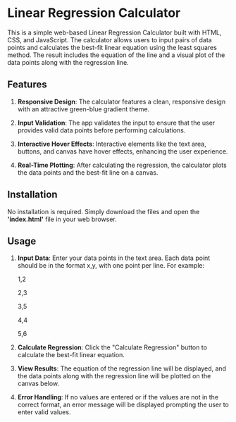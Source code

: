 # Linear Regression Calculator
This is a simple web-based Linear Regression Calculator built with HTML, CSS, and JavaScript. The calculator allows users to input pairs of data points and calculates the best-fit linear equation using the least squares method. The result includes the equation of the line and a visual plot of the data points along with the regression line.

## Features

1. **Responsive Design**: The calculator features a clean, responsive design with an attractive green-blue gradient theme.

2. **Input Validation**: The app validates the input to ensure that the user provides valid data points before performing calculations.

3. **Interactive Hover Effects**: Interactive elements like the text area, buttons, and canvas have hover effects, enhancing the user experience.

4. **Real-Time Plotting**: After calculating the regression, the calculator plots the data points and the best-fit line on a canvas.

## Installation

No installation is required. Simply download the files and open the **'index.html'** file in your web browser.

## Usage

1. **Input Data**: Enter your data points in the text area. Each data point should be in the format x,y, with one point per line. For example:

    1,2

    2,3

    3,5

    4,4

    5,6

2. **Calculate Regression**: Click the "Calculate Regression" button to calculate the best-fit linear equation.

3. **View Results**: The equation of the regression line will be displayed, and the data points along with the regression line will be plotted on the canvas below.

4. **Error Handling**: If no values are entered or if the values are not in the correct format, an error message will be displayed prompting the user to enter valid values.


